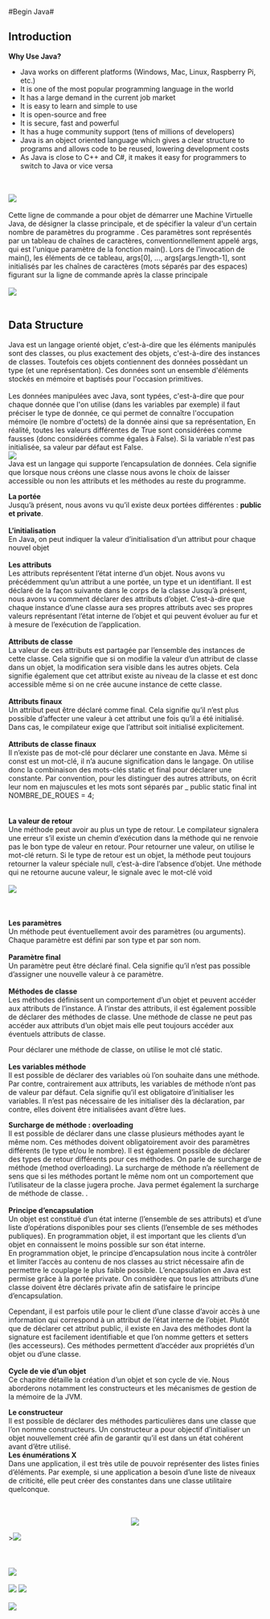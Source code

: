 #Begin Java#
 
<h2>Introduction</h2>

<b>Why Use Java?<br>

</b>

- Java works on different platforms (Windows, Mac, Linux, Raspberry Pi, etc.)<br>
- It is one of the most popular programming language in the world<br>
- It has a large demand in the current job market<br>
- It is easy to learn and simple to use<br>
- It is open-source and free<br>
- It is secure, fast and powerful<br>
- It has a huge community support (tens of millions of developers)<br>
- Java is an object oriented language which gives a clear structure to programs and allows code to be reused, lowering  development costs<br>
- As Java is close to C++ and C#, it makes it easy for programmers to switch to Java or vice versa<BR>

<br><br>
<img src="img/main.png"><br><br>
 Cette ligne de commande a pour objet de démarrer une Machine Virtuelle Java, de désigner la classe principale, et de spécifier la valeur d'un certain nombre de paramètres du programme . Ces paramètres sont représentés par un tableau de chaînes de caractères, conventionnellement appelé args, qui est l'unique paramètre de la fonction main(). Lors de l'invocation de main(), les éléments de ce tableau, args[0], ..., args[args.length-1], sont initialisés par les chaînes de caractères (mots séparés par des espaces) figurant sur la ligne de commande après la classe principale<br><br>
<img src="img/2.png"><br><br>
<h2>Data Structure</h2>

Java est un langage orienté objet, c'est-à-dire que les éléments manipulés sont des classes, ou plus exactement des objets, c'est-à-dire des instances de classes.
Toutefois ces objets contiennent des données possèdant un type (et une représentation). Ces données sont un ensemble d'éléments stockés en mémoire et baptisés pour l'occasion primitives.<br>
 <br>Les données manipulées avec Java, sont typées, c'est-à-dire que pour chaque donnée que l'on utilise (dans les variables par exemple) il faut préciser le type de donnée, ce qui permet de connaître l'occupation mémoire (le nombre d'octets) de la donnée ainsi que sa représentation,
En réalité, toutes les valeurs différentes de True sont considérées comme fausses (donc considérées comme égales à False). Si la variable n'est pas initialisée, sa valeur par défaut est False.
<br>
<img src="img/java-data-types.png"><br>
Java est un langage qui supporte l’encapsulation de données. Cela signifie que lorsque nous créons une classe nous avons le choix de laisser accessible ou non les attributs et les méthodes au reste du programme.<br>

<b>La portée</b><br>
Jusqu’à présent, nous avons vu qu’il existe deux portées différentes : <b>public et private</b>.<br> 
<br>
<b>L’initialisation</b><br>
En Java, on peut indiquer la valeur d’initialisation d’un attribut pour chaque nouvel objet<br>
<br><b>Les attributs</b><br>
Les attributs représentent l’état interne d’un objet. Nous avons vu précédemment qu’un attribut a une portée, un type et un identifiant. Il est déclaré de la façon suivante dans le corps de la classe
Jusqu’à présent, nous avons vu comment déclarer des attributs d’objet. C’est-à-dire que chaque instance d’une classe aura ses propres attributs avec ses propres valeurs représentant l’état interne de l’objet et qui peuvent évoluer au fur et à mesure de l’exécution de l’application.
<br><br><b>Attributs de classe</b><br>
La valeur de ces attributs est partagée par l’ensemble des instances de cette classe. Cela signifie que si on modifie la valeur d’un attribut de classe dans un objet, la modification sera visible dans les autres objets. Cela signifie également que cet attribut existe au niveau de la classe et est donc accessible même si on ne crée aucune instance de cette classe.
<br>
<br><b>Attributs finaux</b><br>
Un attribut peut être déclaré comme final. Cela signifie qu’il n’est plus possible d’affecter une valeur à cet attribut une fois qu’il a été initialisé. Dans cas, le compilateur exige que l’attribut soit initialisé explicitement.
<br><br><b>Attributs de classe finaux</b><br>
Il n’existe pas de mot-clé pour déclarer une constante en Java. Même si const est un mot-clé, il n’a aucune signification dans le langage. On utilise donc la combinaison des mots-clés static et final pour déclarer une constante. Par convention, pour les distinguer des autres attributs, on écrit leur nom en majuscules et les mots sont séparés par _
  public static final int NOMBRE_DE_ROUES = 4;  
<br><br><b>  La valeur de retour</b><br>
Une méthode peut avoir au plus un type de retour. Le compilateur signalera une erreur s’il existe un chemin d’exécution dans la méthode qui ne renvoie pas le bon type de valeur en retour. Pour retourner une valeur, on utilise le mot-clé return. Si le type de retour est un objet, la méthode peut toujours retourner la valeur spéciale null, c’est-à-dire l’absence d’objet. Une méthode qui ne retourne aucune valeur, le signale avec le mot-clé void
<br><br><img src="img/cl.png"><br><br>
<br><br><b>Les paramètres</b><br>
Un méthode peut éventuellement avoir des paramètres (ou arguments). Chaque paramètre est défini par son type et par son nom.
<br><br><b>Paramètre final</b><br>
Un paramètre peut être déclaré final. Cela signifie qu’il n’est pas possible d’assigner une nouvelle valeur à ce paramètre.
<br><br><b>Méthodes de classe</b><br>
Les méthodes définissent un comportement d’un objet et peuvent accéder aux attributs de l’instance. À l’instar des attributs, il est également possible de déclarer des méthodes de classe. Une méthode de classe ne peut pas accéder aux attributs d’un objet mais elle peut toujours accéder aux éventuels attributs de classe.

Pour déclarer une méthode de classe, on utilise le mot clé static.
<br><br><b>Les variables méthode </b><br>
Il est possible de déclarer des variables où l’on souhaite dans une méthode. Par contre, contrairement aux attributs, les variables de méthode n’ont pas de valeur par défaut. Cela signifie qu’il est obligatoire d’initialiser les variables. Il n’est pas nécessaire de les initialiser dès la déclaration, par contre, elles doivent être initialisées avant d’être lues.

<b>Surcharge de méthode : overloading</b><br>
Il est possible de déclarer dans une classe plusieurs méthodes ayant le même nom. Ces méthodes doivent obligatoirement avoir des paramètres différents (le type et/ou le nombre). Il est également possible de déclarer des types de retour différents pour ces méthodes. On parle de surcharge de méthode (method overloading). La surcharge de méthode n’a réellement de sens que si les méthodes portant le même nom ont un comportement que l’utilisateur de la classe jugera proche. Java permet également la surcharge de méthode de classe.
.<br><br><b >Principe d’encapsulation</b><br>
Un objet est constitué d’un état interne (l’ensemble de ses attributs) et d’une liste d’opérations disponibles pour ses clients (l’ensemble de ses méthodes publiques). 
En programmation objet, il est important que les clients d’un objet en connaissent le moins possible sur son état interne.
<br>En programmation objet, le principe d’encapsulation nous incite à contrôler et limiter l’accès au contenu de nos classes au strict nécessaire afin de permettre le couplage le plus faible possible. L’encapsulation en Java est permise grâce à la portée private.
On considère que tous les attributs d’une classe doivent être déclarés private afin de satisfaire le principe d’encapsulation.

Cependant, il est parfois utile pour le client d’une classe d’avoir accès à une information qui correspond à un attribut de l’état interne de l’objet. Plutôt que de déclarer cet attribut public, il existe en Java des méthodes dont la signature est facilement identifiable et que l’on nomme getters et setters (les accesseurs). Ces méthodes permettent d’accéder aux propriétés d’un objet ou d’une classe.
<br><br><b>Cycle de vie d’un objet</b><br>
Ce chapitre détaille la création d’un objet et son cycle de vie. Nous aborderons notamment les constructeurs et les mécanismes de gestion de la mémoire de la JVM.

<b>Le constructeur</b><br>
Il est possible de déclarer des méthodes particulières dans une classe que l’on nomme constructeurs. Un constructeur a pour objectif d’initialiser un objet nouvellement créé afin de garantir qu’il est dans un état cohérent avant d’être utilisé.
<br><b>Les énumérations X</b><br>
Dans une application, il est très utile de pouvoir représenter des listes finies d’éléments. Par exemple, si une application a besoin d’une liste de niveaux de criticité, elle peut créer des constantes dans une classe utilitaire quelconque.
<br><br>

<p style="text-align:center;"><br><img src="img/lk.png"><br></p>><img src="img/j.png"><br>
<br><br><br><img src="img/sh.png"><br><br>
<img src="img/stackheap.jpg">
<img src="img/m.jpg"><br>
<br><img src="img/deff.png">